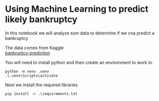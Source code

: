 # Using Machine Learning to predict  likely bankruptcy

In this notebook we will analyze som data to determine if we cna predict a bankruptcy 

The data comes from Kaggle   
[bankruptcy-prediction](https://www.kaggle.com/datasets/fedesoriano/company-bankruptcy-prediction)

You will need to install python and then create an environment to work in.

```
python -m venv .venv
.\.venv\Scripts\activate
```

Next we install the required libraries

```
pip install -r .\requirements.txt
```

